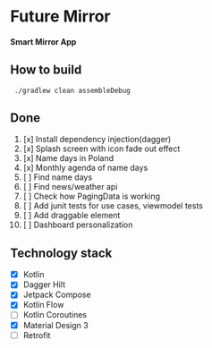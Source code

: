 # Future Mirror
#### Smart Mirror App 

## How to build
` ./gradlew clean assembleDebug`

## Done
1. [x] Install dependency injection(dagger)
2. [x] Splash screen with icon fade out effect
3. [x] Name days in Poland
4. [x] Monthly agenda of name days
5. [ ] Find name days
6. [ ] Find news/weather api
7. [ ] Check how PagingData is working
8. [ ] Add junit tests for use cases, viewmodel tests
9. [ ] Add draggable element
10. [ ] Dashboard personalization


## Technology stack
- [x] Kotlin
- [x] Dagger Hilt 
- [x] Jetpack Compose 
- [x] Kotlin Flow 
- [ ] Kotlin Coroutines
- [x] Material Design 3
- [ ] Retrofit
